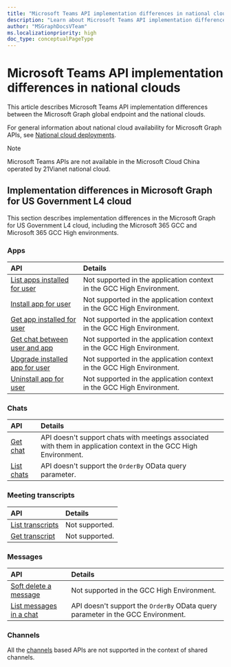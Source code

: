 ```yaml
---
title: "Microsoft Teams API implementation differences in national clouds"
description: "Learn about Microsoft Teams API implementation differences in the national clouds."
author: "MSGraphDocsVTeam"
ms.localizationpriority: high
doc_type: conceptualPageType
---
```


# Microsoft Teams API implementation differences in national clouds

This article describes Microsoft Teams API implementation differences between the Microsoft Graph global endpoint and the national clouds.

For general information about national cloud availability for Microsoft Graph APIs, see [National cloud deployments](/graph/deployments).

> [!NOTE]
> Microsoft Teams APIs are not available in the Microsoft Cloud China operated by 21Vianet national cloud.

## Implementation differences in Microsoft Graph for US Government L4 cloud

This section describes implementation differences in the Microsoft Graph for US Government L4 cloud, including the Microsoft 365 GCC and Microsoft 365 GCC High environments.


### Apps


|API    | Details              |
|:--------------------|:---------------------------------------------------------|
|[List apps installed for user](/graph/api/userteamwork-list-installedapps)| Not supported in the application context in the GCC High Environment. |
|[Install app for user](/graph/api/userteamwork-post-installedapps)| Not supported in the application context in the GCC High Environment. |
|[Get app installed for user](/graph/api/userteamwork-get-installedapps)| Not supported in the application context in the GCC High Environment. |
|[Get chat between user and app](/graph/api/userscopeteamsappinstallation-get-chat)| Not supported in the application context in the GCC High Environment. |
|[Upgrade installed app for user](/graph/api/userteamwork-teamsappinstallation-upgrade) | Not supported in the application context in the GCC High Environment. |
|[Uninstall app for user](/graph/api/userteamwork-delete-installedapps) | Not supported in the application context in the GCC High Environment. |


### Chats

|API       | Details              |
|:--------------------|:---------------------------------------------------------|
|[Get chat](/graph/api/chat-get)| API doesn't support chats with meetings associated with them in application context in the GCC High Environment. |
|[List chats](/graph/api/chat-list)| API doesn't support the `OrderBy` OData query parameter. |


### Meeting transcripts

|API       | Details              |
|:--------------------|:---------------------------------------------------------|
|[List transcripts](/graph/api/onlinemeeting-list-transcripts) | Not supported. |
|[Get transcript](/graph/api/calltranscript-get) | Not supported. |

### Messages

|API       | Details              |
|:--------------------|:---------------------------------------------------------|
|[Soft delete a message](/graph/api/chatmessage-softdelete) | Not supported in the GCC High Environment. |
|[List messages in a chat](/graph/api/chat-list-messages) | API doesn't support the `OrderBy` OData query parameter in the GCC Environment. |

### Channels

All the [channels](/graph/api/resources/channel) based APIs are not supported in the context of shared channels.

